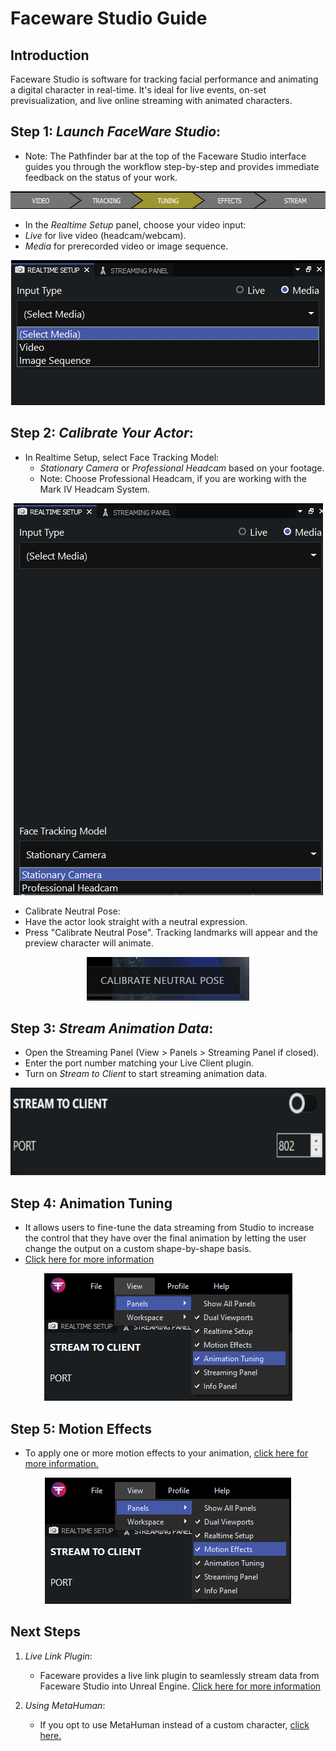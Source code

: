 # Faceware Studio Guide

## Introduction
Faceware Studio is software for tracking facial performance and animating a digital character in real-time. It's ideal for live events, on-set previsualization, and live online streaming with animated characters.

## Step 1: *Launch FaceWare Studio*:
   - Note: The Pathfinder bar at the top of the Faceware Studio interface guides you through the workflow step-by-step and provides immediate feedback on the status of your work.
   <p align="center">
     <img src="../images/faceware/bar.png" width="578" height="28" alt="Open Device">
   </p>

   - In the *Realtime Setup* panel, choose your video input:
   - *Live* for live video (headcam/webcam).
   - *Media* for prerecorded video or image sequence.

   <p align="center">
     <img src="../images/faceware/setup.png" width="502" height="232" alt="Open Device">
   </p>

## Step 2: *Calibrate Your Actor*:
   - In Realtime Setup, select Face Tracking Model:
     - *Stationary Camera* or *Professional Headcam* based on your footage.
     - Note: Choose Professional Headcam, if you are working with the Mark IV Headcam System.
   <p align="center">
     <img src="../images/faceware/camera.png" width="495" height="627" alt="Open Device"></p>
     

   - Calibrate Neutral Pose:
   - Have the actor look straight with a neutral expression.
   - Press "Calibrate Neutral Pose". Tracking landmarks will appear and the preview character will animate.

   <p align="center">
     <img src="../images/faceware/calibrate.png" width="260" height="70" alt="Open Device">
   </p>

## Step 3: *Stream Animation Data*:
   - Open the Streaming Panel (View > Panels > Streaming Panel if closed).
   - Enter the port number matching your Live Client plugin.
   - Turn on *Stream to Client* to start streaming animation data.
   <p align="center">
     <img src="../images/faceware/port.png" width="700" height="140" alt="Open Device">
   </p>
  
## Step 4: Animation Tuning
   - It allows users to fine-tune the data streaming from Studio to increase the control that they have over the final animation by letting the user change the output on a custom shape-by-shape basis.
   - [Click here for more information](http://support.facewaretech.com/studio-tuning$)
   <p align="center">
     <img src="../images/faceware/tune.png" width="397" height="204" alt="Open Device">
   </p>
   
## Step 5: Motion Effects
   - To apply one or more motion effects to your animation, [click here for more information.](http://support.facewaretech.com/studio-motion-effects$)
   <p align="center">
     <img src="../images/faceware/motion.png" width="394" height="202" alt="Open Device">
   </p>

   
## Next Steps
1. *Live Link Plugin*:
   - Faceware provides a live link plugin to seamlessly stream data from Faceware Studio into Unreal Engine. [Click here for more information](Unreal.md)

2. *Using MetaHuman*:
   - If you opt to use MetaHuman instead of a custom character, [click here.](http://support.facewaretech.com/live-client-metahumans)
